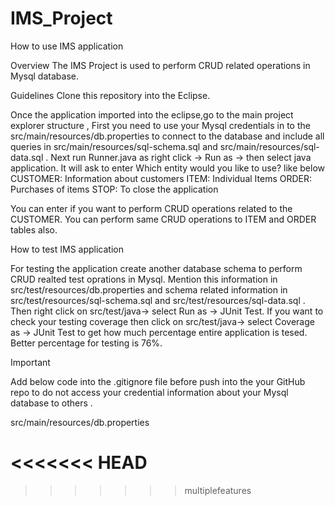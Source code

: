 # IMS_Project

How to use IMS application

Overview
The IMS Project is used to perform CRUD related operations in Mysql database.

Guidelines
Clone this repository into the Eclipse.

Once the application imported into the eclipse,go to the main project explorer structure ,
First you need to use your Mysql credentials  in to the src/main/resources/db.properties to connect to the 
database and include all queries in src/main/resources/sql-schema.sql and src/main/resources/sql-data.sql .
Next run Runner.java as right click -> Run as ->  then select java application.
It will ask to enter Which entity would you like to use? like below
CUSTOMER: Information about customers
ITEM: Individual Items
ORDER: Purchases of items
STOP: To close the application

You can enter if you want to perform CRUD operations related to the CUSTOMER.
You can perform same CRUD operations to ITEM and ORDER tables also.


How to test IMS application

For testing the application create another database schema to perform CRUD realted test oprations in Mysql.
Mention this information in   src/test/resources/db.properties and schema related information in src/test/resources/sql-schema.sql and src/test/resources/sql-data.sql .
Then right click on src/test/java->  select  Run as -> JUnit Test.
If you want to check your testing coverage then click on src/test/java->  select  Coverage as -> JUnit Test to get how much percentage entire application is tesed.
Better percentage for testing is 76%.

Important

Add below code  into the .gitignore file before push into the your GitHub repo to do not  access your credential information about your Mysql database to others .

src/main/resources/db.properties


<<<<<<< HEAD
=======

>>>>>>> multiplefeatures
